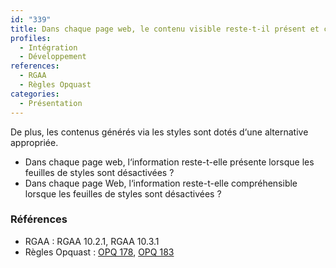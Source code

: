 ```yaml
---
id: "339"
title: Dans chaque page web, le contenu visible reste-t-il présent et compréhensible lorsque les feuilles de styles sont désactivées ?
profiles:
  - Intégration
  - Développement
references:
  - RGAA
  - Règles Opquast
categories:
  - Présentation
---
```


De plus, les contenus générés via les styles sont dotés d‘une alternative appropriée.


* Dans chaque page web, l‘information reste-t-elle présente lorsque les feuilles de styles sont désactivées ?
* Dans chaque page Web, l‘information reste-t-elle compréhensible lorsque les feuilles de styles sont désactivées ?


### Références

*   RGAA : RGAA 10.2.1, RGAA 10.3.1
*   Règles Opquast : [OPQ 178](https://checklists.opquast.com/fr/assurance-qualite-web/le-contenu-et-le-sens-de-chaque-page-ne-sont-pas-alteres-lorsque-les-styles-sont-desactives), [OPQ 183](https://checklists.opquast.com/fr/assurance-qualite-web/les-contenus-generes-via-les-styles-sont-dotes-dune-alternative-appropriee)
